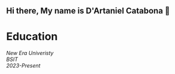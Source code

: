 ## Hi there, My name is D'Artaniel Catabona 👋
<h1>
 Education
 <br>
 <h6>
  New Era Univeristy
   <br>
  BSIT
   <br>
  2023-Present
 </h6>
</h1>
